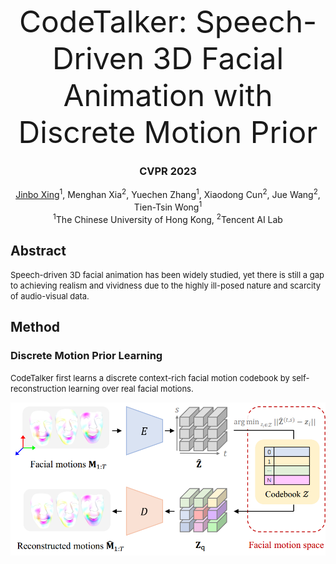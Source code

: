 <font size=10><center>CodeTalker: Speech-Driven 3D Facial Animation with Discrete Motion Prior</center></font>

### <center>CVPR 2023</center>  

<center><a href="https://doubiiu.github.io" title="超链接title">Jinbo Xing</a><sup>1</sup>, Menghan Xia<sup>2</sup>, Yuechen Zhang<sup>1</sup>, Xiaodong Cun<sup>2</sup>, Jue Wang<sup>2</sup>, Tien-Tsin Wong<sup>1</sup></center>
<center><sup>1</sup>The Chinese University of Hong Kong, <sup>2</sup>Tencent AI Lab </center>
 
  
## Abstract
<font size=2>Speech-driven 3D facial animation has been widely studied, yet there is still a gap to achieving realism and vividness due to the highly ill-posed nature and scarcity of audio-visual data. </font>



## Method
### Discrete Motion Prior Learning
<font size=2>CodeTalker first learns a discrete context-rich facial motion codebook by self-reconstruction learning over real facial motions.</font>   

![](codebook.png)





